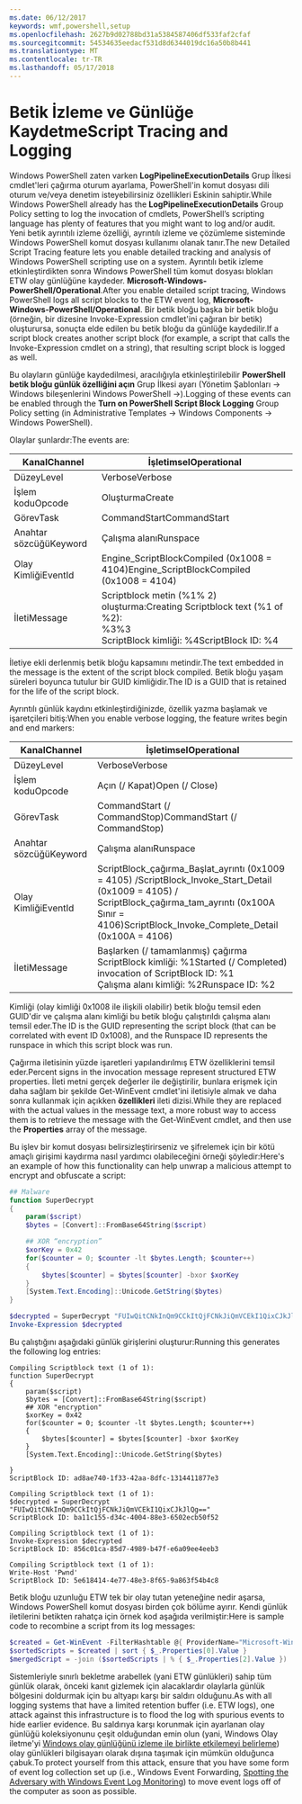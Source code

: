 ```yaml
---
ms.date: 06/12/2017
keywords: wmf,powershell,setup
ms.openlocfilehash: 2627b9d02788bd31a5384587406df533faf2cfaf
ms.sourcegitcommit: 54534635eedacf531d8d6344019dc16a50b8b441
ms.translationtype: MT
ms.contentlocale: tr-TR
ms.lasthandoff: 05/17/2018
---
```

# <a name="script-tracing-and-logging"></a><span data-ttu-id="86663-102">Betik İzleme ve Günlüğe Kaydetme</span><span class="sxs-lookup"><span data-stu-id="86663-102">Script Tracing and Logging</span></span>

<span data-ttu-id="86663-103">Windows PowerShell zaten varken **LogPipelineExecutionDetails** Grup İlkesi cmdlet'leri çağırma oturum ayarlama, PowerShell'in komut dosyası dili oturum ve/veya denetim isteyebilirsiniz özellikleri Eskinin sahiptir.</span><span class="sxs-lookup"><span data-stu-id="86663-103">While Windows PowerShell already has the **LogPipelineExecutionDetails** Group Policy setting to log the invocation of cmdlets, PowerShell’s scripting language has plenty of features that you might want to log and/or audit.</span></span> <span data-ttu-id="86663-104">Yeni betik ayrıntılı izleme özelliği, ayrıntılı izleme ve çözümleme sisteminde Windows PowerShell komut dosyası kullanımı olanak tanır.</span><span class="sxs-lookup"><span data-stu-id="86663-104">The new Detailed Script Tracing feature lets you enable detailed tracking and analysis of Windows PowerShell scripting use on a system.</span></span> <span data-ttu-id="86663-105">Ayrıntılı betik izleme etkinleştirdikten sonra Windows PowerShell tüm komut dosyası blokları ETW olay günlüğüne kaydeder. **Microsoft-Windows-PowerShell/Operational**.</span><span class="sxs-lookup"><span data-stu-id="86663-105">After you enable detailed script tracing, Windows PowerShell logs all script blocks to the ETW event log, **Microsoft-Windows-PowerShell/Operational**.</span></span> <span data-ttu-id="86663-106">Bir betik bloğu başka bir betik bloğu (örneğin, bir dizesine Invoke-Expression cmdlet'ini çağıran bir betik) oluşturursa, sonuçta elde edilen bu betik bloğu da günlüğe kaydedilir.</span><span class="sxs-lookup"><span data-stu-id="86663-106">If a script block creates another script block (for example, a script that calls the Invoke-Expression cmdlet on a string), that resulting script block is logged as well.</span></span>

<span data-ttu-id="86663-107">Bu olayların günlüğe kaydedilmesi, aracılığıyla etkinleştirilebilir **PowerShell betik bloğu günlük özelliğini açın** Grup İlkesi ayarı (Yönetim Şablonları -> Windows bileşenlerini Windows PowerShell ->).</span><span class="sxs-lookup"><span data-stu-id="86663-107">Logging of these events can be enabled through the **Turn on PowerShell Script Block Logging** Group Policy setting (in Administrative Templates -> Windows Components -> Windows PowerShell).</span></span>

<span data-ttu-id="86663-108">Olaylar şunlardır:</span><span class="sxs-lookup"><span data-stu-id="86663-108">The events are:</span></span>

| <span data-ttu-id="86663-109">Kanal</span><span class="sxs-lookup"><span data-stu-id="86663-109">Channel</span></span> | <span data-ttu-id="86663-110">İşletimsel</span><span class="sxs-lookup"><span data-stu-id="86663-110">Operational</span></span>                                 |
|---------|---------------------------------------------|
| <span data-ttu-id="86663-111">Düzey</span><span class="sxs-lookup"><span data-stu-id="86663-111">Level</span></span>   | <span data-ttu-id="86663-112">Verbose</span><span class="sxs-lookup"><span data-stu-id="86663-112">Verbose</span></span>                                     |
| <span data-ttu-id="86663-113">İşlem kodu</span><span class="sxs-lookup"><span data-stu-id="86663-113">Opcode</span></span>  | <span data-ttu-id="86663-114">Oluşturma</span><span class="sxs-lookup"><span data-stu-id="86663-114">Create</span></span>                                      |
| <span data-ttu-id="86663-115">Görev</span><span class="sxs-lookup"><span data-stu-id="86663-115">Task</span></span>    | <span data-ttu-id="86663-116">CommandStart</span><span class="sxs-lookup"><span data-stu-id="86663-116">CommandStart</span></span>                                |
| <span data-ttu-id="86663-117">Anahtar sözcüğü</span><span class="sxs-lookup"><span data-stu-id="86663-117">Keyword</span></span> | <span data-ttu-id="86663-118">Çalışma alanı</span><span class="sxs-lookup"><span data-stu-id="86663-118">Runspace</span></span>                                    |
| <span data-ttu-id="86663-119">Olay Kimliği</span><span class="sxs-lookup"><span data-stu-id="86663-119">EventId</span></span> | <span data-ttu-id="86663-120">Engine_ScriptBlockCompiled (0x1008 = 4104)</span><span class="sxs-lookup"><span data-stu-id="86663-120">Engine_ScriptBlockCompiled (0x1008 = 4104)</span></span>  |
| <span data-ttu-id="86663-121">İleti</span><span class="sxs-lookup"><span data-stu-id="86663-121">Message</span></span> | <span data-ttu-id="86663-122">Scriptblock metin (%1% 2) oluşturma:</span><span class="sxs-lookup"><span data-stu-id="86663-122">Creating Scriptblock text (%1 of %2):</span></span> </br> <span data-ttu-id="86663-123">%3</span><span class="sxs-lookup"><span data-stu-id="86663-123">%3</span></span> </br> <span data-ttu-id="86663-124">ScriptBlock kimliği: %4</span><span class="sxs-lookup"><span data-stu-id="86663-124">ScriptBlock ID: %4</span></span> |


<span data-ttu-id="86663-125">İletiye ekli derlenmiş betik bloğu kapsamını metindir.</span><span class="sxs-lookup"><span data-stu-id="86663-125">The text embedded in the message is the extent of the script block compiled.</span></span> <span data-ttu-id="86663-126">Betik bloğu yaşam süreleri boyunca tutulur bir GUID kimliğidir.</span><span class="sxs-lookup"><span data-stu-id="86663-126">The ID is a GUID that is retained for the life of the script block.</span></span>

<span data-ttu-id="86663-127">Ayrıntılı günlük kaydını etkinleştirdiğinizde, özellik yazma başlamak ve işaretçileri bitiş:</span><span class="sxs-lookup"><span data-stu-id="86663-127">When you enable verbose logging, the feature writes begin and end markers:</span></span>

| <span data-ttu-id="86663-128">Kanal</span><span class="sxs-lookup"><span data-stu-id="86663-128">Channel</span></span> | <span data-ttu-id="86663-129">İşletimsel</span><span class="sxs-lookup"><span data-stu-id="86663-129">Operational</span></span>                                            |
|---------|--------------------------------------------------------|
| <span data-ttu-id="86663-130">Düzey</span><span class="sxs-lookup"><span data-stu-id="86663-130">Level</span></span>   | <span data-ttu-id="86663-131">Verbose</span><span class="sxs-lookup"><span data-stu-id="86663-131">Verbose</span></span>                                                |
| <span data-ttu-id="86663-132">İşlem kodu</span><span class="sxs-lookup"><span data-stu-id="86663-132">Opcode</span></span>  | <span data-ttu-id="86663-133">Açın (/ Kapat)</span><span class="sxs-lookup"><span data-stu-id="86663-133">Open (/ Close)</span></span>                                         |
| <span data-ttu-id="86663-134">Görev</span><span class="sxs-lookup"><span data-stu-id="86663-134">Task</span></span>    | <span data-ttu-id="86663-135">CommandStart (/ CommandStop)</span><span class="sxs-lookup"><span data-stu-id="86663-135">CommandStart (/ CommandStop)</span></span>                           |
| <span data-ttu-id="86663-136">Anahtar sözcüğü</span><span class="sxs-lookup"><span data-stu-id="86663-136">Keyword</span></span> | <span data-ttu-id="86663-137">Çalışma alanı</span><span class="sxs-lookup"><span data-stu-id="86663-137">Runspace</span></span>                                               |
| <span data-ttu-id="86663-138">Olay Kimliği</span><span class="sxs-lookup"><span data-stu-id="86663-138">EventId</span></span> | <span data-ttu-id="86663-139">ScriptBlock\_çağırma\_Başlat\_ayrıntı (0x1009 = 4105) /</span><span class="sxs-lookup"><span data-stu-id="86663-139">ScriptBlock\_Invoke\_Start\_Detail (0x1009 = 4105) /</span></span> </br> <span data-ttu-id="86663-140">ScriptBlock\_çağırma\_tam\_ayrıntı (0x100A Sınır = 4106)</span><span class="sxs-lookup"><span data-stu-id="86663-140">ScriptBlock\_Invoke\_Complete\_Detail (0x100A = 4106)</span></span> |
| <span data-ttu-id="86663-141">İleti</span><span class="sxs-lookup"><span data-stu-id="86663-141">Message</span></span> | <span data-ttu-id="86663-142">Başlarken (/ tamamlanmış) çağırma ScriptBlock kimliği: %1</span><span class="sxs-lookup"><span data-stu-id="86663-142">Started (/ Completed) invocation of ScriptBlock ID: %1</span></span> </br> <span data-ttu-id="86663-143">Çalışma alanı kimliği: %2</span><span class="sxs-lookup"><span data-stu-id="86663-143">Runspace ID: %2</span></span> |

<span data-ttu-id="86663-144">Kimliği (olay kimliği 0x1008 ile ilişkili olabilir) betik bloğu temsil eden GUID'dir ve çalışma alanı kimliği bu betik bloğu çalıştırıldı çalışma alanı temsil eder.</span><span class="sxs-lookup"><span data-stu-id="86663-144">The ID is the GUID representing the script block (that can be correlated with event ID 0x1008), and the Runspace ID represents the runspace in which this script block was run.</span></span>

<span data-ttu-id="86663-145">Çağırma iletisinin yüzde işaretleri yapılandırılmış ETW özelliklerini temsil eder.</span><span class="sxs-lookup"><span data-stu-id="86663-145">Percent signs in the invocation message represent structured ETW properties.</span></span> <span data-ttu-id="86663-146">İleti metni gerçek değerler ile değiştirilir, bunlara erişmek için daha sağlam bir şekilde Get-WinEvent cmdlet'ini iletisiyle almak ve daha sonra kullanmak için açıkken **özellikleri** ileti dizisi.</span><span class="sxs-lookup"><span data-stu-id="86663-146">While they are replaced with the actual values in the message text, a more robust way to access them is to retrieve the message with the Get-WinEvent cmdlet, and then use the **Properties** array of the message.</span></span>

<span data-ttu-id="86663-147">Bu işlev bir komut dosyası belirsizleştirirseniz ve şifrelemek için bir kötü amaçlı girişimi kaydırma nasıl yardımcı olabileceğini örneği şöyledir:</span><span class="sxs-lookup"><span data-stu-id="86663-147">Here's an example of how this functionality can help unwrap a malicious attempt to encrypt and obfuscate a script:</span></span>

```powershell
## Malware
function SuperDecrypt
{
    param($script)
    $bytes = [Convert]::FromBase64String($script)

    ## XOR “encryption”
    $xorKey = 0x42
    for($counter = 0; $counter -lt $bytes.Length; $counter++)
    {
        $bytes[$counter] = $bytes[$counter] -bxor $xorKey
    }
    [System.Text.Encoding]::Unicode.GetString($bytes)
}

$decrypted = SuperDecrypt "FUIwQitCNkInQm9CCkItQjFCNkJiQmVCEkI1QixCJkJlQg=="
Invoke-Expression $decrypted
```

<span data-ttu-id="86663-148">Bu çalıştığını aşağıdaki günlük girişlerini oluşturur:</span><span class="sxs-lookup"><span data-stu-id="86663-148">Running this generates the following log entries:</span></span>

```
Compiling Scriptblock text (1 of 1):
function SuperDecrypt
{
    param($script)
    $bytes = [Convert]::FromBase64String($script)
    ## XOR "encryption"
    $xorKey = 0x42
    for($counter = 0; $counter -lt $bytes.Length; $counter++)
    {
        $bytes[$counter] = $bytes[$counter] -bxor $xorKey
    }
    [System.Text.Encoding]::Unicode.GetString($bytes)

}
ScriptBlock ID: ad8ae740-1f33-42aa-8dfc-1314411877e3

Compiling Scriptblock text (1 of 1):
$decrypted = SuperDecrypt "FUIwQitCNkInQm9CCkItQjFCNkJiQmVCEkI1QixCJkJlQg=="
ScriptBlock ID: ba11c155-d34c-4004-88e3-6502ecb50f52

Compiling Scriptblock text (1 of 1):
Invoke-Expression $decrypted
ScriptBlock ID: 856c01ca-85d7-4989-b47f-e6a09ee4eeb3

Compiling Scriptblock text (1 of 1):
Write-Host 'Pwnd'
ScriptBlock ID: 5e618414-4e77-48e3-8f65-9a863f54b4c8
```

Betik bloğu uzunluğu ETW tek bir olay tutan yeteneğine nedir aşarsa, Windows PowerShell komut dosyası birden çok bölüme ayırır. <span data-ttu-id="86663-150">Kendi günlük iletilerini betikten rahatça için örnek kod aşağıda verilmiştir:</span><span class="sxs-lookup"><span data-stu-id="86663-150">Here is sample code to recombine a script from its log messages:</span></span>

```powershell
$created = Get-WinEvent -FilterHashtable @{ ProviderName="Microsoft-Windows-PowerShell"; Id = 4104 } | Where-Object { $_.<...> }
$sortedScripts = $created | sort { $_.Properties[0].Value }
$mergedScript = -join ($sortedScripts | % { $_.Properties[2].Value })
```

<span data-ttu-id="86663-151">Sistemleriyle sınırlı bekletme arabellek (yani ETW günlükleri) sahip tüm günlük olarak, önceki kanıt gizlemek için alacaklardır olaylarla günlük bölgesini doldurmak için bu altyapı karşı bir saldırı olduğunu.</span><span class="sxs-lookup"><span data-stu-id="86663-151">As with all logging systems that have a limited retention buffer (i.e. ETW logs), one attack against this infrastructure is to flood the log with spurious events to hide earlier evidence.</span></span> <span data-ttu-id="86663-152">Bu saldırıya karşı korunmak için ayarlanan olay günlüğü koleksiyonunu çeşit olduğundan emin olun (yani, Windows Olay iletme'yi [Windows olay günlüğünü izleme ile birlikte etkilemeyi belirleme](http://www.nsa.gov/ia/_files/app/Spotting_the_Adversary_with_Windows_Event_Log_Monitoring.pdf)) olay günlükleri bilgisayarı olarak dışına taşımak için mümkün olduğunca çabuk.</span><span class="sxs-lookup"><span data-stu-id="86663-152">To protect yourself from this attack, ensure that you have some form of event log collection set up (i.e., Windows Event Forwarding, [Spotting the Adversary with Windows Event Log Monitoring](http://www.nsa.gov/ia/_files/app/Spotting_the_Adversary_with_Windows_Event_Log_Monitoring.pdf)) to move event logs off of the computer as soon as possible.</span></span>
